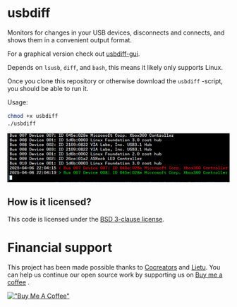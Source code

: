 # usbdiff

Monitors for changes in your USB devices, disconnects and connects, and shows them in a convenient output format.

For a graphical version check out [usbdiff-gui](https://github.com/lietu/usbdiff-gui).

Depends on `lsusb`, `diff`, and `bash`, this means it likely only supports Linux.

Once you clone this repository or otherwise download the `usbdiff` -script, you should be able to run it.

Usage:

```bash
chmod +x usbdiff
./usbdiff
```

![img.png](img.png)

## How is it licensed?

This code is licensed under the [BSD 3-clause license](LICENSE.md).

# Financial support

This project has been made possible thanks to [Cocreators](https://cocreators.ee) and [Lietu](https://lietu.net). You
can help us continue our open source work by supporting us on [Buy me a coffee](https://www.buymeacoffee.com/cocreators)
.

[!["Buy Me A Coffee"](https://www.buymeacoffee.com/assets/img/custom_images/orange_img.png)](https://www.buymeacoffee.com/cocreators)
